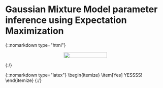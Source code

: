 # Gaussian Mixture Model parameter inference using Expectation Maximization



{::nomarkdown type="html"}
<p align="center"><img src="/tex/88661232c1689261da4459502e29157f.svg?invert_in_darkmode&sanitize=true" align=middle width=136.7577882pt height=18.482861099999997pt/></p>
{:/}

{::nomarkdown type="latex"}
\begin{itemize}
\item[Yes] YESSSS!
\end{itemize}
{:/}
